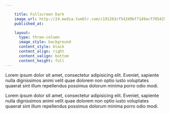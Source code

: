 ```yaml
---

    title: Fullscreen Dark
    image_url: http://24.media.tumblr.com/c191202cf54249bf7149acf7054252d0/tumblr_myebvrTkci1st5lhmo1_1280.jpg
    published_at:

    layout:
      type: three-column
      image_style: background
      content_style: black
      content_align: right
      content_valign: bottom
      content_height: full
---
```


Lorem ipsum dolor sit amet, consectetur adipisicing elit. Eveniet, sapiente nulla dignissimos animi velit quae dolorem non optio iusto voluptates quaerat sint illum repellendus possimus dolorum minima porro odio modi.

Lorem ipsum dolor sit amet, consectetur adipisicing elit. Eveniet, sapiente nulla dignissimos animi velit quae dolorem non optio iusto voluptates quaerat sint illum repellendus possimus dolorum minima porro odio modi.

